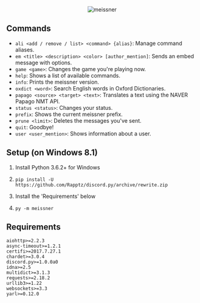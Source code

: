 <div align="center">
<img src="https://raw.githubusercontent.com/Epsimatt/meissner/master/meissner-banner.png" alt="meissner" />
</div>

## Commands
- `ali <add / remove / list> <command> {alias}`: Manage command aliases.
- `em <title> <description> <color> [author_mention]`: Sends an embed message with options.
- `game <game>`: Changes the game you're playing now.
- `help`: Shows a list of available commands.
- `info`: Prints the meissner version.
- `oxdict <word>`: Search English words in Oxford Dictionaries.
- `papago <source> <target> <text>`: Translates a text using the NAVER Papago NMT API.
- `status <status>`: Changes your status.
- `prefix`: Shows the current meissner prefix.
- `prune <limit>`: Deletes the messages you've sent.
- `quit`: Goodbye!
- `user <user_mention>`: Shows information about a user.

## Setup (on Windows 8.1)

1. Install Python 3.6.2+ for Windows

2. `pip install -U https://github.com/Rapptz/discord.py/archive/rewrite.zip`

3. Install the 'Requirements' below

4. `py -m meissner`

## Requirements
```
aiohttp>=2.2.3
async-timeout>=1.2.1
certifi>=2017.7.27.1
chardet>=3.0.4
discord.py>=1.0.0a0
idna>=2.5
multidict>=3.1.3
requests>=2.18.2
urllib3>=1.22
websockets>=3.3
yarl>=0.12.0
```



